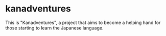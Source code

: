# kanadventures

This is "Kanadventures", a project that aims to become a helping hand for those starting to learn the Japanese language. 
